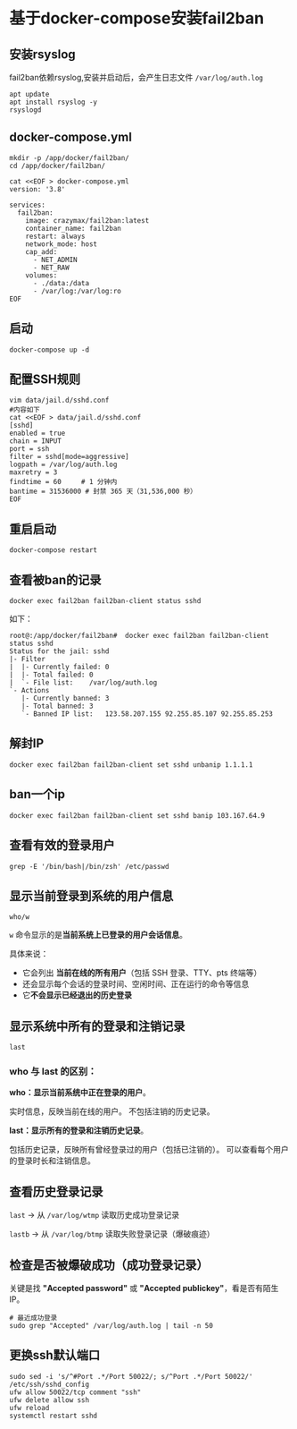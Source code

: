 # 基于docker-compose安装fail2ban

## 安装rsyslog
fail2ban依赖rsyslog,安装并启动后，会产生日志文件 `/var/log/auth.log`
```shell
apt update
apt install rsyslog -y
rsyslogd
```

## docker-compose.yml
```shell
mkdir -p /app/docker/fail2ban/
cd /app/docker/fail2ban/

cat <<EOF > docker-compose.yml
version: '3.8'

services:
  fail2ban:
    image: crazymax/fail2ban:latest
    container_name: fail2ban
    restart: always
    network_mode: host
    cap_add:
      - NET_ADMIN
      - NET_RAW
    volumes:
      - ./data:/data
      - /var/log:/var/log:ro
EOF
```
## 启动
```shell
docker-compose up -d
```

## 配置SSH规则
```shell
vim data/jail.d/sshd.conf
#内容如下
cat <<EOF > data/jail.d/sshd.conf
[sshd]
enabled = true
chain = INPUT
port = ssh
filter = sshd[mode=aggressive]
logpath = /var/log/auth.log
maxretry = 3
findtime = 60     # 1 分钟内
bantime = 31536000 # 封禁 365 天（31,536,000 秒）
EOF
```

## 重启启动
```shell
docker-compose restart
```

## 查看被ban的记录
```shell
docker exec fail2ban fail2ban-client status sshd
```
如下：
```shell
root@:/app/docker/fail2ban#  docker exec fail2ban fail2ban-client status sshd
Status for the jail: sshd
|- Filter
|  |- Currently failed:	0
|  |- Total failed:	0
|  `- File list:	/var/log/auth.log
`- Actions
   |- Currently banned:	3
   |- Total banned:	3
   `- Banned IP list:	123.58.207.155 92.255.85.107 92.255.85.253
```

## 解封IP
```shell
docker exec fail2ban fail2ban-client set sshd unbanip 1.1.1.1
```

## ban一个ip
```shell
docker exec fail2ban fail2ban-client set sshd banip 103.167.64.9
```

## 查看有效的登录用户
```shell
grep -E '/bin/bash|/bin/zsh' /etc/passwd
```

## 显示当前登录到系统的用户信息
```shell
who/w
```

`w` 命令显示的是**当前系统上已登录的用户会话信息**。

具体来说：

- 它会列出 **当前在线的所有用户**（包括 SSH 登录、TTY、pts 终端等）
- 还会显示每个会话的登录时间、空闲时间、正在运行的命令等信息
- 它**不会显示已经退出的历史登录**

## 显示系统中所有的登录和注销记录

```shell
last
```

### who 与 last 的区别：
**who：显示当前系统中正在登录的用户**。

实时信息，反映当前在线的用户。
不包括注销的历史记录。

**last：显示所有的登录和注销历史记录**。

包括历史记录，反映所有曾经登录过的用户（包括已注销的）。
可以查看每个用户的登录时长和注销信息。

## **查看历史登录记录**

`last` → 从 `/var/log/wtmp` 读取历史成功登录记录

`lastb` → 从 `/var/log/btmp` 读取失败登录记录（爆破痕迹）

## 检查是否被爆破成功（成功登录记录）

关键是找 **"Accepted password"** 或 **"Accepted publickey"**，看是否有陌生 IP。

```shell
# 最近成功登录
sudo grep "Accepted" /var/log/auth.log | tail -n 50
```

## 更换ssh默认端口

```shell
sudo sed -i 's/^#Port .*/Port 50022/; s/^Port .*/Port 50022/' /etc/ssh/sshd_config
ufw allow 50022/tcp comment "ssh"
ufw delete allow ssh
ufw reload
systemctl restart sshd
```

